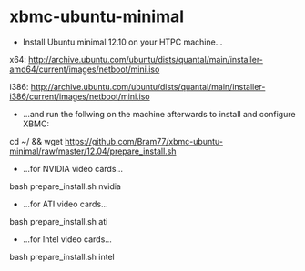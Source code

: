 xbmc-ubuntu-minimal
===================

* Install Ubuntu minimal 12.10 on your HTPC machine...

x64: http://archive.ubuntu.com/ubuntu/dists/quantal/main/installer-amd64/current/images/netboot/mini.iso

i386: http://archive.ubuntu.com/ubuntu/dists/quantal/main/installer-i386/current/images/netboot/mini.iso

* ...and run the follwing on the machine afterwards to install and configure XBMC:


cd ~/ && wget https://github.com/Bram77/xbmc-ubuntu-minimal/raw/master/12.04/prepare_install.sh
 
 
* ...for NVIDIA video cards...
 
bash prepare_install.sh nvidia
 
 
* ...for ATI video cards...
 
bash prepare_install.sh ati
 
 
* ...for Intel video cards...
 
bash prepare_install.sh intel
